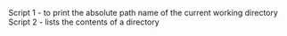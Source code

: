 Script 1 -  to print the absolute path name of the current working directory
Script 2 - lists the contents of a directory
